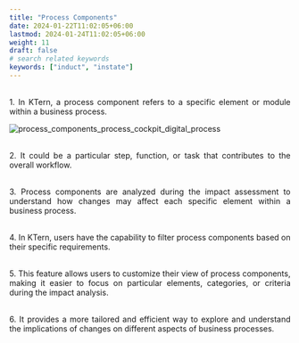 ```yaml
---
title: "Process Components"
date: 2024-01-22T11:02:05+06:00
lastmod: 2024-01-24T11:02:05+06:00
weight: 11
draft: false
# search related keywords
keywords: ["induct", "instate"]
---
```

<div style='text-align: justify;'>

</br>1. In KTern, a process component refers to a specific element or module within a business process. 

![process_components_process_cockpit_digital_process](https://storage.googleapis.com/ktern-public-files/product-documentation/Digital%20Process/22_process_components_process_cockpit_digital_process.png)

</br>2. It could be a particular step, function, or task that contributes to the overall workflow. 

</br>3. Process components are analyzed during the impact assessment to understand how changes may affect each specific element within a business process. 

</br>4. In KTern, users have the capability to filter process components based on their specific requirements. 

</br>5. This feature allows users to customize their view of process components, making it easier to focus on particular elements, categories, or criteria during the impact analysis. 

</br>6. It provides a more tailored and efficient way to explore and understand the implications of changes on different aspects of business processes.

</div>